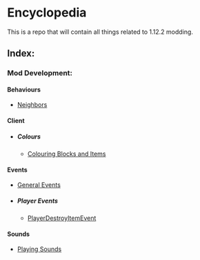 # Encyclopedia

This is a repo that will contain all things related to 1.12.2 modding.

## Index:

### Mod Development:

#### Behaviours
- [Neighbors](mod_development/behaviours/neighbours.md)

#### Client
- ##### Colours
  - [Colouring Blocks and Items](mod_development/client/colours/colouring_blocks_and_items.md)

#### Events
- [General Events](mod_development/events/events.md)
- ##### Player Events
  - [PlayerDestroyItemEvent](mod_development/events/player/PlayerDestroyItemEvent.md)

#### Sounds
- [Playing Sounds](mod_development/sounds/play_sound.md)
